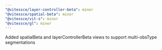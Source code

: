 ```yaml
---
"@vitessce/layer-controller-beta": minor
"@vitessce/spatial-beta": minor
"@vitessce/vit-s": minor
"@vitessce/gl": minor
---
```


Added spatialBeta and layerControllerBeta views to support multi-obsType segmentations
